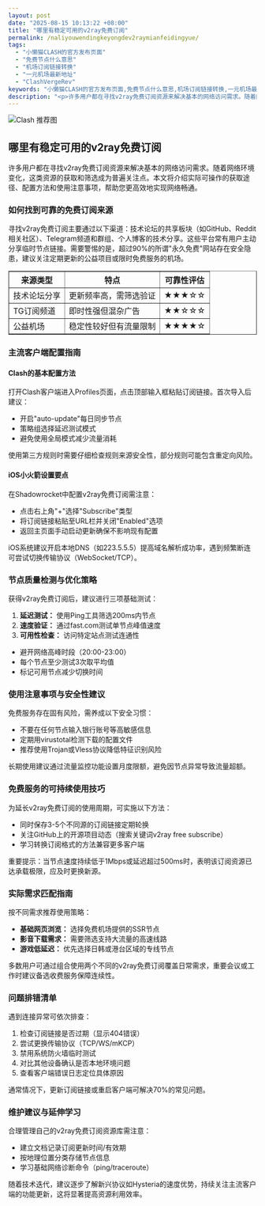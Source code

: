 ```yaml
---
layout: post
date: "2025-08-15 10:13:22 +08:00"
title: "哪里有稳定可用的v2ray免费订阅"
permalink: /naliyouwendingkeyongdev2raymianfeidingyue/
tags:
  - "小懒猫CLASH的官方发布页面"
  - "免费节点什么意思"
  - "机场订阅链接转换"
  - "一元机场最新地址"
  - "ClashVergeRev"
keywords: "小懒猫CLASH的官方发布页面,免费节点什么意思,机场订阅链接转换,一元机场最新地址,ClashVergeRev"
description: "<p>许多用户都在寻找v2ray免费订阅资源来解决基本的网络访问需求。随着网络环境变化，这类资源的获取和筛选成为普遍关注点。本文将介绍实际可操作的获取途径、配置方法和使用注意事项，帮助您更高效地实现网络畅通。</p>"
---
```


![Clash 推荐图](https://clashjd.github.io/assets/img/付费机场订阅.png)

## 哪里有稳定可用的v2ray免费订阅

<p>许多用户都在寻找v2ray免费订阅资源来解决基本的网络访问需求。随着网络环境变化，这类资源的获取和筛选成为普遍关注点。本文将介绍实际可操作的获取途径、配置方法和使用注意事项，帮助您更高效地实现网络畅通。</p>
<h3>如何找到可靠的免费订阅来源</h3>
<p>寻找v2ray免费订阅主要通过以下渠道：技术论坛的共享板块（如GitHub、Reddit相关社区）、Telegram频道和群组、个人博客的技术分享。这些平台常有用户主动分享临时节点链接。需要警惕的是，超过90%的所谓"永久免费"网站存在安全隐患，建议关注定期更新的公益项目或限时免费服务的机场。</p>
<table border="1">
<tr>
<th>来源类型</th>
<th>特点</th>
<th>可靠性评估</th>
</tr>
<tr>
<td>技术论坛分享</td>
<td>更新频率高，需筛选验证</td>
<td>★★★☆☆</td>
</tr>
<tr>
<td>TG订阅频道</td>
<td>即时性强但混杂广告</td>
<td>★★☆☆☆</td>
</tr>
<tr>
<td>公益机场</td>
<td>稳定性较好但有流量限制</td>
<td>★★★★☆</td>
</tr>
</table>
<h3>主流客户端配置指南</h3>
<h4>Clash的基本配置方法</h4>
<p>打开Clash客户端进入Profiles页面，点击顶部输入框粘贴订阅链接。首次导入后建议：
<ul>
<li>开启"auto-update"每日同步节点</li>
<li>策略组选择延迟测试模式</li>
<li>避免使用全局模式减少流量消耗</li>
</ul>
使用第三方规则时需要仔细检查规则来源安全性，部分规则可能包含重定向风险。</p>
<h4>iOS小火箭设置要点</h4>
<p>在Shadowrocket中配置v2ray免费订阅需注意：
<ul>
<li>点击右上角"+"选择"Subscribe"类型</li>
<li>将订阅链接粘贴至URL栏并关闭"Enabled"选项</li>
<li>返回主页面手动启动更新确保不影响现有配置</li>
</ul>
iOS系统建议开启本地DNS（如223.5.5.5）提高域名解析成功率，遇到频繁断连可尝试切换传输协议（WebSocket/TCP）。</p>
<h3>节点质量检测与优化策略</h3>
<p>获得v2ray免费订阅后，建议进行三项基础测试：
<ol>
<li><strong>延迟测试：</strong> 使用Ping工具筛选200ms内节点</li>
<li><strong>速度验证：</strong> 通过fast.com测试单节点峰值速度</li>
<li><strong>可用性检查：</strong> 访问特定站点测试连通性</li>
</ol>
<ul>
<li>避开网络高峰时段（20:00-23:00）</li>
<li>每个节点至少测试3次取平均值</li>
<li>标记可用节点减少切换时间</li>
</ul></p>
<h3>使用注意事项与安全性建议</h3>
<p>免费服务存在固有风险，需养成以下安全习惯：
<ul>
<li>不要在任何节点输入银行账号等高敏感信息</li>
<li>定期用virustotal检测下载的配置文件</li>
<li>推荐使用Trojan或Vless协议降低特征识别风险</li>
</ul>
长期使用建议通过流量监控功能设置月度限额，避免因节点异常导致流量超额。</p>
<h3>免费服务的可持续使用技巧</h3>
<p>为延长v2ray免费订阅的使用周期，可实施以下方法：
<ul>
<li>同时保存3-5个不同源的订阅链接定期轮换</li>
<li>关注GitHub上的开源项目动态（搜索关键词v2ray free subscribe）</li>
<li>学习转换订阅格式的方法兼容更多客户端</li>
</ul>
重要提示：当节点速度持续低于1Mbps或延迟超过500ms时，表明该订阅资源已达承载极限，应及时更换新源。</p>
<h3>实际需求匹配指南</h3>
<p>按不同需求推荐使用策略：
<ul>
<li><strong>基础网页浏览：</strong> 选择免费机场提供的SSR节点</li>
<li><strong>影音下载需求：</strong> 需要筛选支持大流量的高速线路</li>
<li><strong>游戏低延迟：</strong> 优先选择日韩或港台区域的专线节点</li>
</ul>
多数用户可通过组合使用两个不同的v2ray免费订阅覆盖日常需求，重要会议或工作时建议备选收费服务保障连续性。</p>
<h3>问题排错清单</h3>
<p>遇到连接异常可依次排查：
<ol>
<li>检查订阅链接是否过期（显示404错误）</li>
<li>尝试更换传输协议（TCP/WS/mKCP）</li>
<li>禁用系统防火墙临时测试</li>
<li>对比其他设备确认是否本地环境问题</li>
<li>查看客户端错误日志定位具体原因</li>
</ol>
通常情况下，更新订阅链接或重启客户端可解决70%的常见问题。</p>
<h3>维护建议与延伸学习</h3>
<p>合理管理自己的v2ray免费订阅资源库需注意：
<ul>
<li>建立文档记录订阅更新时间/有效期</li>
<li>按地理位置分类存储节点信息</li>
<li>学习基础网络诊断命令（ping/traceroute）</li>
</ul>
随着技术迭代，建议逐步了解新兴协议如Hysteria的速度优势，持续关注主流客户端的功能更新，这将显著提高资源利用效率。</p>